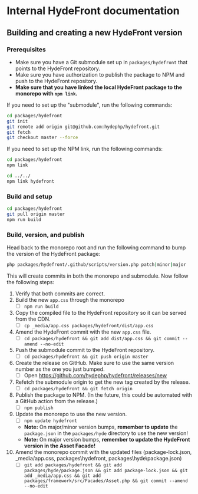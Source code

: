 # Internal HydeFront documentation

## Building and creating a new HydeFront version

### Prerequisites

- Make sure you have a Git submodule set up in `packages/hydefront` that points to the HydeFront repository.
- Make sure you have authorization to publish the package to NPM and push to the HydeFront repository.
- **Make sure that you have linked the local HydeFront package to the monorepo with `npm link`.**

If you need to set up the "submodule", run the following commands:

```bash
cd packages/hydefront
git init
git remote add origin git@github.com:hydephp/hydefront.git
git fetch
git checkout master --force
```

If you need to set up the NPM link, run the following commands:

```bash
cd packages/hydefront
npm link

cd ../../
npm link hydefront
```

### Build and setup

```bash
cd packages/hydefront
git pull origin master
npm run build
```

### Build, version, and publish

Head back to the monorepo root and run the following command to bump the version of the HydeFront package:

```bash
php packages/hydefront/.github/scripts/version.php patch|minor|major
```

This will create commits in both the monorepo and submodule. Now follow the following steps:

1. Verify that both commits are correct.
2. Build the new `app.css` through the monorepo
    - [ ] `npm run build`
3. Copy the compiled file to the HydeFront repository so it can be served from the CDN.
    - [ ] `cp _media/app.css packages/hydefront/dist/app.css`
4. Amend the HydeFront commit with the new `app.css` file.
    - [ ] `cd packages/hydefront && git add dist/app.css && git commit --amend --no-edit`
5. Push the submodule commit to the HydeFront repository.
    - [ ] `cd packages/hydefront && git push origin master`
6. Create the release on GitHub. Make sure to use the same version number as the one you just bumped.
    - [ ] Open https://github.com/hydephp/hydefront/releases/new
7. Refetch the submodule origin to get the new tag created by the release.
    - [ ] `cd packages/hydefront && git fetch origin`
8. Publish the package to NPM. (In the future, this could be automated with a GitHub action from the release.)
   - [ ] `npm publish`
9. Update the monorepo to use the new version.
    - [ ] `npm update hydefront`
    - **Note:** On major/minor version bumps, **remember to update** the `package.json` in the `packages/hyde` directory to use the new version!
    - **Note:** On major version bumps, **remember to update the HydeFront version in the Asset Facade!**
10. Amend the monorepo commit with the updated files (package-lock.json, _media/app.css, packages\hydefront, packages\hyde\package.json)
    - [ ] `git add packages/hydefront && git add packages/hyde/package.json && git add package-lock.json && git add _media/app.css && git add packages/framework/src/Facades/Asset.php && git commit --amend --no-edit`
